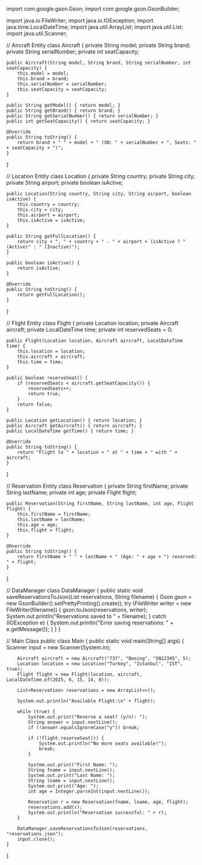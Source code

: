 import com.google.gson.Gson;
import com.google.gson.GsonBuilder;

import java.io.FileWriter;
import java.io.IOException;
import java.time.LocalDateTime;
import java.util.ArrayList;
import java.util.List;
import java.util.Scanner;

// Aircraft Entity
class Aircraft {
    private String model;
    private String brand;
    private String serialNumber;
    private int seatCapacity;

    public Aircraft(String model, String brand, String serialNumber, int seatCapacity) {
        this.model = model;
        this.brand = brand;
        this.serialNumber = serialNumber;
        this.seatCapacity = seatCapacity;
    }

    public String getModel() { return model; }
    public String getBrand() { return brand; }
    public String getSerialNumber() { return serialNumber; }
    public int getSeatCapacity() { return seatCapacity; }

    @Override
    public String toString() {
        return brand + " " + model + " (SN: " + serialNumber + ", Seats: " + seatCapacity + ")";
    }
}

// Location Entity
class Location {
    private String country;
    private String city;
    private String airport;
    private boolean isActive;

    public Location(String country, String city, String airport, boolean isActive) {
        this.country = country;
        this.city = city;
        this.airport = airport;
        this.isActive = isActive;
    }

    public String getFullLocation() {
        return city + ", " + country + " - " + airport + (isActive ? " (Active)" : " (Inactive)");
    }

    public boolean isActive() {
        return isActive;
    }

    @Override
    public String toString() {
        return getFullLocation();
    }
}

// Flight Entity
class Flight {
    private Location location;
    private Aircraft aircraft;
    private LocalDateTime time;
    private int reservedSeats = 0;

    public Flight(Location location, Aircraft aircraft, LocalDateTime time) {
        this.location = location;
        this.aircraft = aircraft;
        this.time = time;
    }

    public boolean reserveSeat() {
        if (reservedSeats < aircraft.getSeatCapacity()) {
            reservedSeats++;
            return true;
        }
        return false;
    }

    public Location getLocation() { return location; }
    public Aircraft getAircraft() { return aircraft; }
    public LocalDateTime getTime() { return time; }

    @Override
    public String toString() {
        return "Flight to " + location + " at " + time + " with " + aircraft;
    }
}

// Reservation Entity
class Reservation {
    private String firstName;
    private String lastName;
    private int age;
    private Flight flight;

    public Reservation(String firstName, String lastName, int age, Flight flight) {
        this.firstName = firstName;
        this.lastName = lastName;
        this.age = age;
        this.flight = flight;
    }

    @Override
    public String toString() {
        return firstName + " " + lastName + " (Age: " + age + ") reserved: " + flight;
    }
}

// DataManager
class DataManager {
    public static void saveReservationsToJson(List<Reservation> reservations, String filename) {
        Gson gson = new GsonBuilder().setPrettyPrinting().create();
        try (FileWriter writer = new FileWriter(filename)) {
            gson.toJson(reservations, writer);
            System.out.println("Reservations saved to " + filename);
        } catch (IOException e) {
            System.out.println("Error saving reservations: " + e.getMessage());
        }
    }
}

// Main Class
public class Main {
    public static void main(String[] args) {
        Scanner input = new Scanner(System.in);

        Aircraft aircraft = new Aircraft("737", "Boeing", "SN12345", 5);
        Location location = new Location("Turkey", "Istanbul", "IST", true);
        Flight flight = new Flight(location, aircraft, LocalDateTime.of(2025, 6, 15, 14, 0));

        List<Reservation> reservations = new ArrayList<>();

        System.out.println("Available Flight:\n" + flight);

        while (true) {
            System.out.print("Reserve a seat? (y/n): ");
            String answer = input.nextLine();
            if (!answer.equalsIgnoreCase("y")) break;

            if (!flight.reserveSeat()) {
                System.out.println("No more seats available!");
                break;
            }

            System.out.print("First Name: ");
            String fname = input.nextLine();
            System.out.print("Last Name: ");
            String lname = input.nextLine();
            System.out.print("Age: ");
            int age = Integer.parseInt(input.nextLine());

            Reservation r = new Reservation(fname, lname, age, flight);
            reservations.add(r);
            System.out.println("Reservation successful: " + r);
        }

        DataManager.saveReservationsToJson(reservations, "reservations.json");
        input.close();
    }
}
